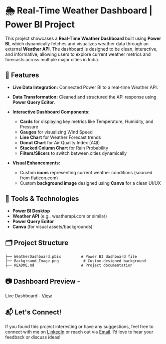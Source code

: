 # 🌦️ Real-Time Weather Dashboard | Power BI Project

This project showcases a **Real-Time Weather Dashboard** built using **Power BI**, which dynamically fetches and visualizes weather data through an external **Weather API**. The dashboard is designed to be clean, interactive, and informative, allowing users to explore current weather metrics and forecasts across multiple major cities in India.

## 🚀 Features

* **Live Data Integration:** Connected Power BI to a real-time Weather API.
* **Data Transformation:** Cleaned and structured the API response using **Power Query Editor**.
* **Interactive Dashboard Components:**

  * **Cards** for displaying key metrics like Temperature, Humidity, and Pressure
  * **Gauges** for visualizing Wind Speed
  * **Line Chart** for Weather Forecast trends
  * **Donut Chart** for Air Quality Index (AQI)
  * **Stacked Column Chart** for Rain Probability
  * **Filters/Slicers** to switch between cities dynamically
* **Visual Enhancements:**

  * Custom **icons** representing current weather conditions (sourced from flaticon.com)
  * Custom **background image** designed using **Canva** for a clean UI/UX

## 🔧 Tools & Technologies

* **Power BI Desktop**
* **Weather API** (e.g., weatherapi.com or similar)
* **Power Query Editor**
* **Canva** (for visual assets/backgrounds)

## 🗂️ Project Structure

```
├── WeatherDashboard.pbix         # Power BI dashboard file
├── Background_Image.png           # Custom-designed background
├── README.md                     # Project documentation
```

## 📷 Dashboard Preview -

Live Dashboard - [View](https://app.powerbi.com/view?r=eyJrIjoiMWU5NGMxMjktMWQwYy00N2MxLWExZmItNWM0ZjFhYmY2NTE5IiwidCI6IjA1MzYzOThhLTNjZGQtNDJjNi1iOGJhLWNjMGUwMGQ3OTI3YyJ9)

## 📬 Let's Connect!

If you found this project interesting or have any suggestions, feel free to connect with me on [LinkedIn](https://www.linkedin.com/in/sssb98/) or reach out via [Email](mailto:sanketbhosale1998@gmail.com?subject=Hello&body=I%20wanted%20to%20connect%20with%20you.). I’d love to hear your feedback or discuss ideas!
